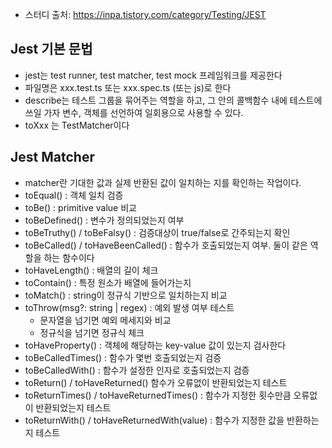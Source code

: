 - 스터디 출처: https://inpa.tistory.com/category/Testing/JEST

## Jest 기본 문법
- jest는 test runner, test matcher, test mock 프레임워크를 제공한다
- 파일명은 xxx.test.ts 또는 xxx.spec.ts (또는 js)로 한다
- describe는 테스트 그룹을 묶어주는 역할을 하고, 그 안의 콜백함수 내에 테스트에 쓰일 가자 변수, 객체를 선언하여 일회용으로 사용할 수 있다.
- toXxx 는 TestMatcher이다

## Jest Matcher
- matcher란 기대한 값과 실제 반환된 값이 일치하는 지를 확인하는 작업이다.
- toEqual() : 객체 일치 검증
- toBe() : primitive value 비교
- toBeDefined() : 변수가 정의되었는지 여부
- toBeTruthy() / toBeFalsy() : 검증대상이 true/false로 간주되는지 확인
- toBeCalled() / toHaveBeenCalled() : 함수가 호출되었는지 여부. 둘이 같은 역할을 하는 함수이다
- toHaveLength() : 배열의 길이 체크
- toContain() : 특정 원소가 배열에 들어가는지
- toMatch() : string이 정규식 기반으로 일치하는지 비교
- toThrow(msg?: string | regex) : 예외 발생 여부 테스트
  - 문자열을 넘기면 예외 메세지와 비교
  - 정규식을 넘기면 정규식 체크
- toHaveProperty() : 객체에 해당하는 key-value 값이 있는지 검사한다
- toBeCalledTimes() : 함수가 몇번 호출되었는지 검증
- toBeCalledWith() : 함수가 설정한 인자로 호출되었는지 검증
- toReturn() / toHaveReturned() 함수가 오류없이 반환되었는지 테스트
- toReturnTimes() / toHaveReturnedTimes() : 함수가 지정한 횟수만큼 오류없이 반환되었는지 테스트
- toReturnWith() / toHaveReturnedWith(value) : 함수가 지정한 값을 반환하는지 테스트
